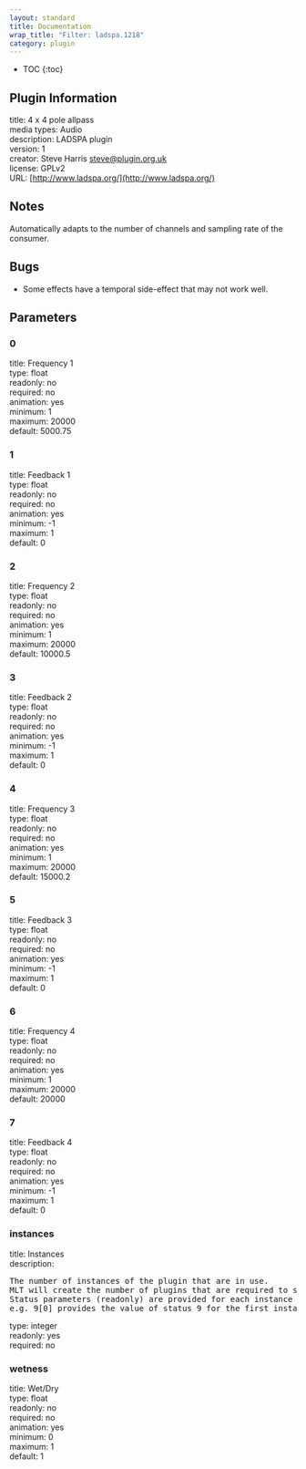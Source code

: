 ```yaml
---
layout: standard
title: Documentation
wrap_title: "Filter: ladspa.1218"
category: plugin
---
```

* TOC
{:toc}

## Plugin Information

title: 4 x 4 pole allpass  
media types:
Audio  
description: LADSPA plugin  
version: 1  
creator: Steve Harris <steve@plugin.org.uk>  
license: GPLv2  
URL: [http://www.ladspa.org/](http://www.ladspa.org/)  

## Notes

Automatically adapts to the number of channels and sampling rate of the consumer.

## Bugs

* Some effects have a temporal side-effect that may not work well.


## Parameters

### 0

title: Frequency 1    
type: float  
readonly: no  
required: no  
animation: yes  
minimum: 1  
maximum: 20000  
default: 5000.75  

### 1

title: Feedback 1    
type: float  
readonly: no  
required: no  
animation: yes  
minimum: -1  
maximum: 1  
default: 0  

### 2

title: Frequency 2    
type: float  
readonly: no  
required: no  
animation: yes  
minimum: 1  
maximum: 20000  
default: 10000.5  

### 3

title: Feedback 2    
type: float  
readonly: no  
required: no  
animation: yes  
minimum: -1  
maximum: 1  
default: 0  

### 4

title: Frequency 3    
type: float  
readonly: no  
required: no  
animation: yes  
minimum: 1  
maximum: 20000  
default: 15000.2  

### 5

title: Feedback 3    
type: float  
readonly: no  
required: no  
animation: yes  
minimum: -1  
maximum: 1  
default: 0  

### 6

title: Frequency 4    
type: float  
readonly: no  
required: no  
animation: yes  
minimum: 1  
maximum: 20000  
default: 20000  

### 7

title: Feedback 4    
type: float  
readonly: no  
required: no  
animation: yes  
minimum: -1  
maximum: 1  
default: 0  

### instances

title: Instances    
description:
<pre>
The number of instances of the plugin that are in use.
MLT will create the number of plugins that are required to support the number of audio channels.
Status parameters (readonly) are provided for each instance and are accessed by specifying the instance number after the identifier (starting at zero).
e.g. 9[0] provides the value of status 9 for the first instance.
</pre>
type: integer  
readonly: yes  
required: no  

### wetness

title: Wet/Dry    
type: float  
readonly: no  
required: no  
animation: yes  
minimum: 0  
maximum: 1  
default: 1  

